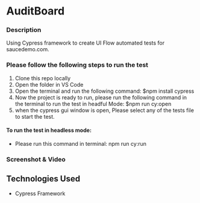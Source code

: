 # AuditBoard

### Description
Using Cypress framework to create UI Flow automated tests for saucedemo.com.


### Please follow the following steps to run the test 
1. Clone this repo locally
2. Open the folder in VS Code
3. Open the terminal and run the following command: $npm install cypress
4. Now the project is ready to run, please run the following command in the terminal to run the test in headful Mode: $npm run cy:open
5. when the cypress gui window is open, Please select any of the tests file to start the test.


#### To run the test in headless mode:
- Please run this command in terminal: npm run cy:run

### Screenshot & Video


## Technologies Used
- Cypress Framework
